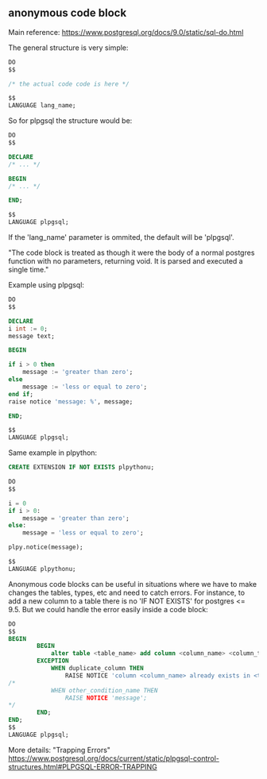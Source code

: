 ## anonymous code block

Main reference: https://www.postgresql.org/docs/9.0/static/sql-do.html

The general structure is very simple:
```sql
DO 
$$

/* the actual code code is here */

$$ 
LANGUAGE lang_name;
```

So for plpgsql the structure would be:
```sql
DO
$$

DECLARE
/* ... */

BEGIN
/* ... */

END;

$$ 
LANGUAGE plpgsql;
```

If the 'lang_name' parameter is ommited, the default will be 'plpgsql'.

"The code block is treated as though it were the body of a normal postgres function with no parameters, returning void. It is parsed and executed a single time."

Example using plpgsql:
```sql
DO 
$$

DECLARE
i int := 0;
message text;

BEGIN

if i > 0 then
    message := 'greater than zero';
else
    message := 'less or equal to zero';
end if;
raise notice 'message: %', message;

END;

$$ 
LANGUAGE plpgsql;
```


Same example in plpython:

```sql
CREATE EXTENSION IF NOT EXISTS plpythonu;

DO 
$$

i = 0
if i > 0:
    message = 'greater than zero';
else:
    message = 'less or equal to zero';

plpy.notice(message);

$$ 
LANGUAGE plpythonu;
```


Anonymous code blocks can be useful in situations where we have to make changes the tables, types, etc and need to catch errors. For instance, to add a new column to a table there is no 'IF NOT EXISTS' for postgres <= 9.5. But we could handle the error easily inside a code block:
```sql
DO 
$$ 
BEGIN
        BEGIN
            alter table <table_name> add column <column_name> <column_type>;
        EXCEPTION
            WHEN duplicate_column THEN 
                RAISE NOTICE 'column <column_name> already exists in <table_name>.';
/*
            WHEN other_condition_name THEN 
                RAISE NOTICE 'message';
*/
        END;
END;
$$
LANGUAGE plpgsql;
```

More details: "Trapping Errors"
https://www.postgresql.org/docs/current/static/plpgsql-control-structures.html#PLPGSQL-ERROR-TRAPPING